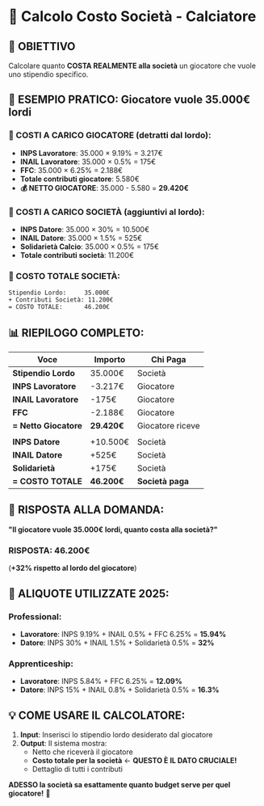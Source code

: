 # 🏢 Calcolo Costo Società - Calciatore

## 🎯 **OBIETTIVO**
Calcolare quanto **COSTA REALMENTE alla società** un giocatore che vuole uno stipendio specifico.

## 🧮 **ESEMPIO PRATICO: Giocatore vuole 35.000€ lordi**

### **👤 COSTI A CARICO GIOCATORE (detratti dal lordo):**
- **INPS Lavoratore**: 35.000 × 9.19% = 3.217€
- **INAIL Lavoratore**: 35.000 × 0.5% = 175€  
- **FFC**: 35.000 × 6.25% = 2.188€
- **Totale contributi giocatore**: 5.580€
- **💰 NETTO GIOCATORE**: 35.000 - 5.580 = **29.420€**

### **🏢 COSTI A CARICO SOCIETÀ (aggiuntivi al lordo):**
- **INPS Datore**: 35.000 × 30% = 10.500€
- **INAIL Datore**: 35.000 × 1.5% = 525€
- **Solidarietà Calcio**: 35.000 × 0.5% = 175€
- **Totale contributi società**: 11.200€

### **💸 COSTO TOTALE SOCIETÀ:**
```
Stipendio Lordo:     35.000€
+ Contributi Società: 11.200€
= COSTO TOTALE:      46.200€
```

## 📊 **RIEPILOGO COMPLETO:**

| Voce | Importo | Chi Paga |
|------|---------|----------|
| **Stipendio Lordo** | 35.000€ | Società |
| **INPS Lavoratore** | -3.217€ | Giocatore |
| **INAIL Lavoratore** | -175€ | Giocatore |
| **FFC** | -2.188€ | Giocatore |
| **= Netto Giocatore** | **29.420€** | Giocatore riceve |
| | | |
| **INPS Datore** | +10.500€ | Società |
| **INAIL Datore** | +525€ | Società |
| **Solidarietà** | +175€ | Società |
| **= COSTO TOTALE** | **46.200€** | **Società paga** |

## 🎯 **RISPOSTA ALLA DOMANDA:**

**"Il giocatore vuole 35.000€ lordi, quanto costa alla società?"**
### **RISPOSTA: 46.200€** 

(**+32% rispetto al lordo del giocatore**)

## 🔧 **ALIQUOTE UTILIZZATE 2025:**

### **Professional:**
- **Lavoratore**: INPS 9.19% + INAIL 0.5% + FFC 6.25% = **15.94%**
- **Datore**: INPS 30% + INAIL 1.5% + Solidarietà 0.5% = **32%**

### **Apprenticeship:**
- **Lavoratore**: INPS 5.84% + FFC 6.25% = **12.09%**
- **Datore**: INPS 15% + INAIL 0.8% + Solidarietà 0.5% = **16.3%**

## 💡 **COME USARE IL CALCOLATORE:**

1. **Input**: Inserisci lo stipendio lordo desiderato dal giocatore
2. **Output**: Il sistema mostra:
   - Netto che riceverà il giocatore
   - **Costo totale per la società** ← **QUESTO È IL DATO CRUCIALE!**
   - Dettaglio di tutti i contributi

**ADESSO la società sa esattamente quanto budget serve per quel giocatore!** 🎯



